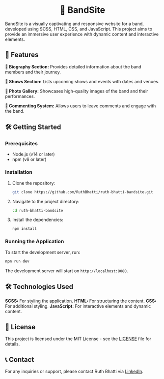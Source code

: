 <div align="center">
  <h1>🎸 BandSite</h1>
</div>

BandSite is a visually captivating and responsive website for a band, developed using SCSS, HTML, CSS, and JavaScript. This project aims to provide an immersive user experience with dynamic content and interactive elements.

## 🚀 Features

 **👤 Biography Section:** Provides detailed information about the band members and their journey.
 
 **🎤 Shows Section:** Lists upcoming shows and events with dates and venues.
 
 **📸 Photo Gallery:** Showcases high-quality images of the band and their performances.
 
 **💬 Commenting System:** Allows users to leave comments and engage with the band.
 

## 🛠️ Getting Started

### Prerequisites

- Node.js (v14 or later)
- npm (v6 or later)

### Installation

1. Clone the repository:
   ```bash
   git clone https://github.com/RuthBhatti/ruth-bhatti-bandsite.git
   ```
2. Navigate to the project directory:
   ```bash
   cd ruth-bhatti-bandsite
   ```
3. Install the dependencies:
   ```bash
   npm install
   ```

### Running the Application

To start the development server, run:
```bash
npm run dev
```
The development server will start on `http://localhost:8080`.

## 🛠️ Technologies Used

 **SCSS:** For styling the application.
 **HTML:** For structuring the content.
 **CSS:** For additional styling.
 **JavaScript:** For interactive elements and dynamic content.

## 📜 License

This project is licensed under the MIT License - see the [LICENSE](LICENSE) file for details.

## 📞 Contact

For any inquiries or support, please contact Ruth Bhatti via [LinkedIn](https://www.linkedin.com/in/ruth-bhatti/).
